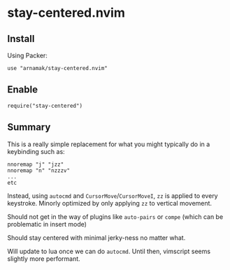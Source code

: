 # stay-centered.nvim

## Install

Using Packer:
```
use "arnamak/stay-centered.nvim"
```

## Enable
```
require("stay-centered")
```

## Summary

This is a really simple replacement for what you might typically do in a keybinding such as:
```
nnoremap "j" "jzz"
nnoremap "n" "nzzzv"
...
etc
```

Instead, using `autocmd` and `CursorMove`/`CursorMoveI`, `zz` is applied to every keystroke.
Minorly optimized by only applying `zz` to vertical movement.

Should not get in the way of plugins like `auto-pairs` or `compe` (which can be problematic in insert mode)

Should stay centered with minimal jerky-ness no matter what.

Will update to lua once we can do `autocmd`. Until then, vimscript seems slightly more performant.
